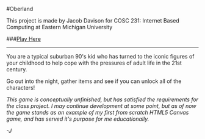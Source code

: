 #Oberland

This project is made by Jacob Davison for COSC 231: Internet Based Computing at Eastern Michigan University

###[Play Here](http://stump.one/Oberland)
___________________________________________________________________________

You are a typical suburban 90's kid who has turned to the iconic figures of
your childhood to help cope with the pressures of adult life in the 21st century.

Go out into the night, gather items and see if you can unlock all of the characters!

*This game is conceptually unfinished, but has satisfied the requirements for the class 
project. I may continue development at some point, but as of now the game stands as an 
example of my first from scratch HTML5 Canvas game, and has served it's purpose for me 
educationally.*

*-J*
